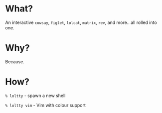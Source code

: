 # What?

An interactive `cowsay`, `figlet`, `lolcat`, `matrix`, `rev`, and more.. all rolled into one.

# Why?

Because.

# How?

`% loltty` - spawn a new shell

`% loltty vim` - Vim with colour support
